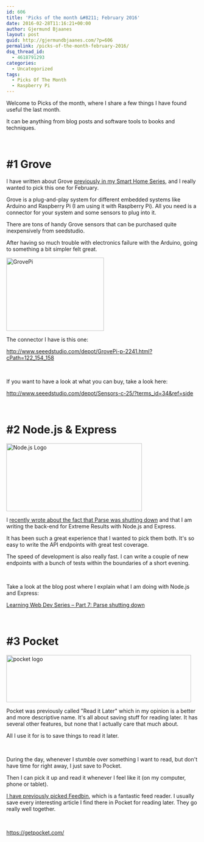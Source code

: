 ```yaml
---
id: 606
title: 'Picks of the month &#8211; February 2016'
date: 2016-02-28T11:16:21+00:00
author: Gjermund Bjaanes
layout: post
guid: http://gjermundbjaanes.com/?p=606
permalink: /picks-of-the-month-february-2016/
dsq_thread_id:
  - 4618791293
categories:
  - Uncategorized
tags:
  - Picks Of The Month
  - Raspberry Pi
---
```

Welcome to Picks of the month, where I share a few things I have found useful the last month.

It can be anything from blog posts and software tools to books and techniques.

<!--more-->

&nbsp;

# #1 Grove

I have written about Grove <a href="http://gjermundbjaanes.com/smart-home-series-part-4-out-with-arduino-in-with-raspberry-pi/" target="_blank">previously in my Smart Home Series</a>, and I really wanted to pick this one for February.

Grove is a plug-and-play system for different embedded systems like Arduino and Raspberry Pi (I am using it with Raspberry Pi). All you need is a connector for your system and some sensors to plug into it.
  
There are tons of handy Grove sensors that can be purchased quite inexpensively from seedstudio.

After having so much trouble with electronics failure with the Arduino, going to something a bit simpler felt great.

<a href="http://gjermundbjaanes.com/wp-content/uploads/2016/01/GrovePi.jpg" rel="attachment wp-att-542"><img class="alignnone  wp-image-542" src="http://gjermundbjaanes.com/wp-content/uploads/2016/01/GrovePi.jpg" alt="GrovePi" width="256" height="192" /></a>

The connector I have is this one:
  
<a href="http://www.seeedstudio.com/depot/GrovePi-p-2241.html?cPath=122_154_158" target="_blank">http://www.seeedstudio.com/depot/GrovePi-p-2241.html?cPath=122_154_158</a>

&nbsp;

If you want to have a look at what you can buy, take a look here:
  
<a href="http://www.seeedstudio.com/depot/Sensors-c-25/?terms_id=34&ref=side" target="_blank">http://www.seeedstudio.com/depot/Sensors-c-25/?terms_id=34&ref=side</a>

&nbsp;

# #2 Node.js & Express

<a href="http://gjermundbjaanes.com/wp-content/uploads/2016/02/1436439824nodejs-logo.png" rel="attachment wp-att-595"><img class="alignnone  wp-image-595" src="http://gjermundbjaanes.com/wp-content/uploads/2016/02/1436439824nodejs-logo.png" alt="Node.js Logo" width="356" height="178" /></a>

I <a href="http://gjermundbjaanes.com/learning-web-dev-series-part-7-parse-shutting-down/" target="_blank">recently wrote about the fact that Parse was shutting down</a> and that I am writing the back-end for Extreme Results with Node.js and Express.

It has been such a great experience that I wanted to pick them both. It's so easy to write the API endpoints with great test coverage.

The speed of development is also really fast. I can write a couple of new endpoints with a bunch of tests within the boundaries of a short evening.

&nbsp;

Take a look at the blog post where I explain what I am doing with Node.js and Express:

<a href="http://gjermundbjaanes.com/learning-web-dev-series-part-7-parse-shutting-down/" target="_blank">Learning Web Dev Series – Part 7: Parse shutting down</a>

&nbsp;

# #3 Pocket

<a href="http://gjermundbjaanes.com/wp-content/uploads/2016/02/pocket-logo.png" rel="attachment wp-att-607"><img class="alignnone  wp-image-607" src="http://gjermundbjaanes.com/wp-content/uploads/2016/02/pocket-logo.png" alt="pocket logo" width="485" height="124" srcset="http://gjermundbjaanes.com/wp-content/uploads/2016/02/pocket-logo.png 1103w, http://gjermundbjaanes.com/wp-content/uploads/2016/02/pocket-logo-768x196.png 768w" sizes="(max-width: 485px) 100vw, 485px" /></a>

Pocket was previously called "Read it Later" which in my opinion is a better and more descriptive name. It's all about saving stuff for reading later. It has several other features, but none that I actually care that much about.

All I use it for is to save things to read it later.

&nbsp;

During the day, whenever I stumble over something I want to read, but don't have time for right away, I just save to Pocket.

Then I can pick it up and read it whenever I feel like it (on my computer, phone or tablet).

<a href="http://gjermundbjaanes.com/picks-of-the-month-august-2015/" target="_blank">I have previously picked Feedbin</a>, which is a fantastic feed reader. I usually save every interesting article I find there in Pocket for reading later. They go really well together.

&nbsp;

<a href="https://getpocket.com/" target="_blank">https://getpocket.com/</a>